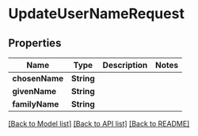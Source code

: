 # UpdateUserNameRequest

## Properties
Name | Type | Description | Notes
------------ | ------------- | ------------- | -------------
**chosenName** | **String** |  | 
**givenName** | **String** |  | 
**familyName** | **String** |  | 

[[Back to Model list]](../README.md#documentation-for-models) [[Back to API list]](../README.md#documentation-for-api-endpoints) [[Back to README]](../README.md)


